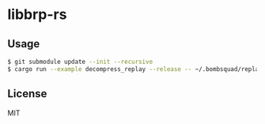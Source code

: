 # libbrp-rs

## Usage

```bash
$ git submodule update --init --recursive
$ cargo run --example decompress_replay --release -- ~/.bombsquad/replays/__lastReplay.brp ~/.bombsquad/replays/test.brp
```

## License

MIT
